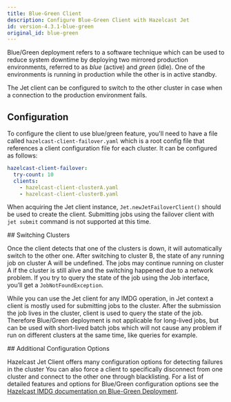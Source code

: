 ```yaml
---
title: Blue-Green Client
description: Configure Blue-Green Client with Hazelcast Jet
id: version-4.3.1-blue-green
original_id: blue-green
---
```


Blue/Green deployment refers to a software technique which can be used
to reduce system downtime by deploying two mirrored production
environments, referred to as _blue_ (active) and _green_ (idle). One of
the environments is running in production while the other is in active
standby.

The Jet client can be configured to switch to the other cluster in case
when a connection to the production environment fails.

## Configuration

To configure the client to use blue/green feature, you'll need to have a
file called `hazelcast-client-failover.yaml` which is a root config file
that references a client configuration file for each cluster. It can be
configured as follows:

```yaml
hazelcast-client-failover:
  try-count: 10
  clients:
    - hazelcast-client-clusterA.yaml
    - hazelcast-client-clusterB.yaml
```

When acquiring the Jet client instance, `Jet.newJetFailoverClient()`
should be used to create the client. Submitting jobs using the failover
client with `jet submit` command is not supported at this time.

## Switching Clusters

Once the client detects that one of the clusters is down, it will
automatically switch to the other one. After switching to cluster B, the
state of any running job on cluster A will be undefined. The jobs may
continue running on cluster A if the cluster is still alive and the
switching happened due to a network problem. If you try to query the
state of the job using the Job interface, you’ll get a
`JobNotFoundException`.

While you can use the Jet client for any IMDG operation, in Jet context
a client is mostly used for submitting jobs to the cluster. After the
submission the job lives in the cluster, client is used to query the
state of the job. Therefore Blue/Green deployment is not applicable for
long-lived jobs, but can be used with short-lived batch jobs which will
not cause any problem if run on different clusters at the same time,
like queries for example.

## Additional Configuration Options

Hazelcast Jet Client offers many configuration options for detecting
failures in the cluster You can also force a client to specifically
disconnect from one cluster and connect to the other one through
blacklisting. For a list of detailed features and options for Blue/Green
configuration options see the
[Hazelcast IMDG documentation on Blue-Green Deployment](https://docs.hazelcast.org/docs/4.0.3/manual/html-single/index.html#blue-green-deployment-and-disaster-recovery).
